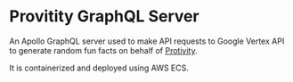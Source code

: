 # Provitity GraphQL Server

An Apollo GraphQL server used to make API requests to Google Vertex API to generate random fun facts on behalf of
[Protivity](https://github.com/thebrianwong/protivity).

It is containerized and deployed using AWS ECS.
